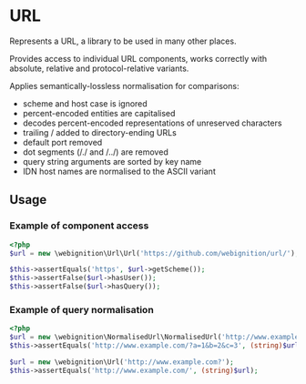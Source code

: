 URL
===

Represents a URL, a library to be used in many other places.

Provides access to individual URL components, works correctly with absolute,
relative and protocol-relative variants.

Applies semantically-lossless normalisation for comparisons:

 * scheme and host case is ignored
 * percent-encoded entities are capitalised
 * decodes percent-encoded representations of unreserved characters
 * trailing / added to directory-ending URLs
 * default port removed
 * dot segments (/./ and /../) are removed
 * query string arguments are sorted by key name
 * IDN host names are normalised to the ASCII variant

Usage
-----

### Example of component access

```php
<?php
$url = new \webignition\Url\Url('https://github.com/webignition/url/');

$this->assertEquals('https', $url->getScheme());
$this->assertFalse($url->hasUser());
$this->assertFalse($url->hasQuery());
```

### Example of query normalisation

```php
<?php
$url = new \webignition\NormalisedUrl\NormalisedUrl('http://www.example.com?a=1&c=3&b=2');
$this->assertEquals('http://www.example.com/?a=1&b=2&c=3', (string)$url);

$url = new \webignition\Url('http://www.example.com?');
$this->assertEquals('http://www.example.com/', (string)$url);
```